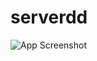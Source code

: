 # serverdd

![App Screenshot](https://drive.google.com/file/d/1Dj49ai9ec8xtoAPSJuhuHrntIfDlXwz6/view?usp=drive_link)
